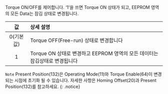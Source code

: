 Torque ON/OFF를 제어합니다. ‘1’을 쓰면 Torque ON 상태가 되고, EEPROM 영역의 모든 Data는 잠김 상태로 변경됩니다.

| 값 | 상세 설명    |
| :-------------: | :------------- |
|0(기본값)|Torque OFF(Free-run) 상태로 변경합니다|
|1|Torque ON 상태로 변경하고 EEPROM 영역의 모든 데이터는 잠김상태로 변경됩니다|

`Note` Present Position(132)은 Operating Mode(11)와 Torque Enable(64)이 변경되는 시점에 초기화 될 수 있습니다. 자세한 사항은 Homing Offset(20)과 Present Position(132)를 참고하세요.
{: .notice}
